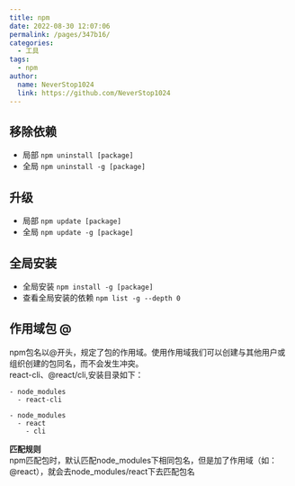 ```yaml
---
title: npm
date: 2022-08-30 12:07:06
permalink: /pages/347b16/
categories:
  - 工具
tags:
  - npm
author: 
  name: NeverStop1024
  link: https://github.com/NeverStop1024
---
```

## 移除依赖
* 局部 `npm uninstall [package]`
* 全局 `npm uninstall -g [package]`

## 升级
* 局部 `npm update [package]`
* 全局 `npm update -g [package]`

## 全局安装
* 全局安装 `npm install -g [package]`
* 查看全局安装的依赖 `npm list -g --depth 0 `


## 作用域包 @
npm包名以@开头，规定了包的作用域。使用作用域我们可以创建与其他用户或组织创建的包同名，而不会发生冲突。  
react-cli、@react/cli,安装目录如下：
```text
- node_modules
  - react-cli
    
- node_modules
  - react
    - cli
```
**匹配规则**  
npm匹配包时，默认匹配node_modules下相同包名，但是加了作用域（如：@react），就会去node_modules/react下去匹配包名
